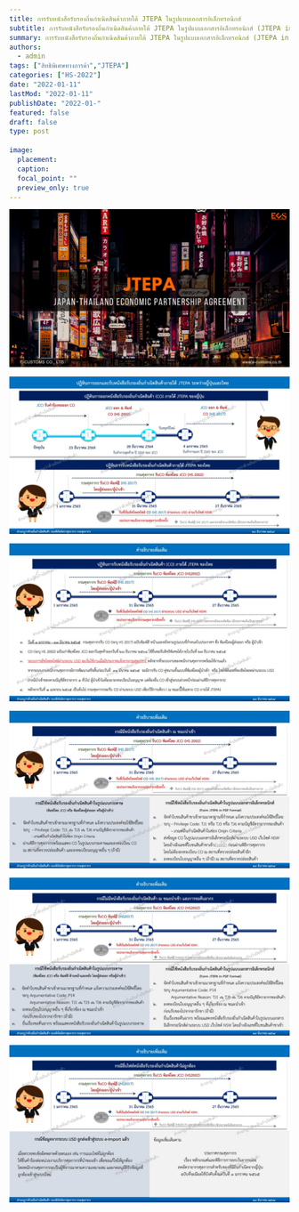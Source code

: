 ```yaml
---
title: การรับหนังสือรับรองถิ่นกำเนิดสินค้าภายใต้ JTEPA ในรูปแบบเอกสารอิเล็กทรอนิกส์
subtitle: การรับหนังสือรับรองถิ่นกำเนิดสินค้าภายใต้ JTEPA ในรูปแบบเอกสารอิเล็กทรอนิกส์ (JTEPA in PDF 2022)
summary: การรับหนังสือรับรองถิ่นกำเนิดสินค้าภายใต้ JTEPA ในรูปแบบเอกสารอิเล็กทรอนิกส์ (JTEPA in PDF 2022)
authors:
  - admin
tags: ["สิทธิพิเศษทางการค้า","JTEPA"]
categories: ["HS-2022"]
date: "2022-01-11"
lastMod: "2022-01-11"
publishDate: "2022-01-"
featured: false
draft: false
type: post

image:
  placement:
  caption:
  focal_point: ""
  preview_only: true
---
```


![](featured.png)

![](./img/docsjpg_Page1.jpg)

![](./img/docsjpg_Page2.jpg)  

![](./img/docsjpg_Page3.jpg) 

![](./img/docsjpg_Page4.jpg) 

![](./img/docsjpg_Page5.jpg) 